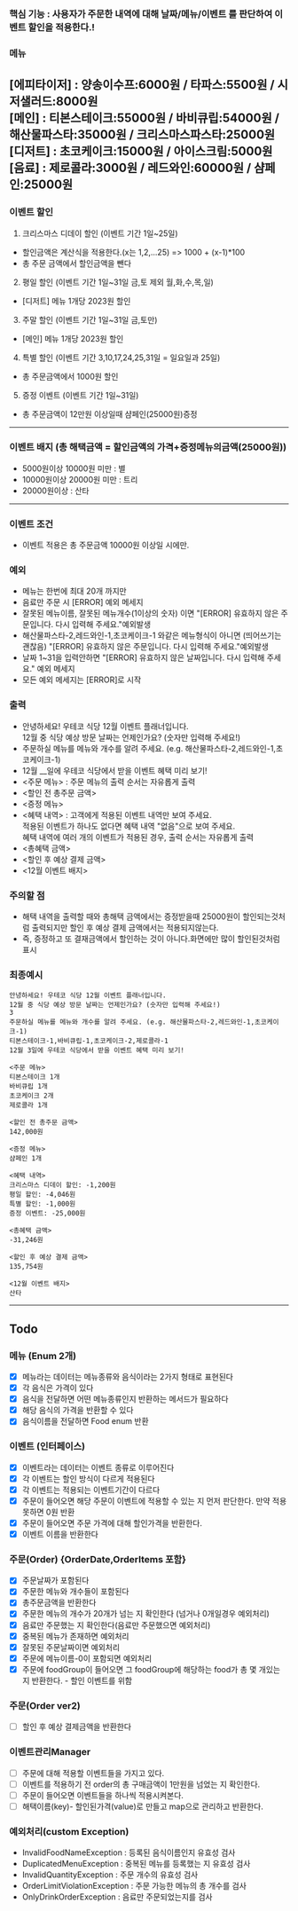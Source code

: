 ### 핵심 기능 : 사용자가 주문한 내역에 대해 날짜/메뉴/이벤트 를 판단하여 이벤트 할인을 적용한다.!

### 메뉴

[에피타이저] : 양송이수프:6000원 / 타파스:5500원 / 시저샐러드:8000원 <br>
[메인] : 티본스테이크:55000원 / 바비큐립:54000원 / 해산물파스타:35000원 / 크리스마스파스타:25000원<br>
[디저트] : 초코케이크:15000원 / 아이스크림:5000원<br>
[음료] : 제로콜라:3000원 / 레드와인:60000원 / 샴페인:25000원<br>
---

### 이벤트 할인

1. 크리스마스 디데이 할인 (이벤트 기간 1일~25일)

- 할인금액은 계산식을 적용한다.(x는 1,2,...25) => 1000 + (x-1)*100
- 총 주문 금액에서 할인금액을 뺀다

2. 평일 할인 (이벤트 기간 1일~31일 금,토 제외 월,화,수,목,일)

- [디저트] 메뉴 1개당 2023원 할인

3. 주말 할인 (이벤트 기간 1일~31일 금,토만)

- [메인] 메뉴 1개당 2023원 할인

4. 특별 할인 (이벤트 기간 3,10,17,24,25,31일 = 일요일과 25일)

- 총 주문금액에서 1000원 할인

5. 증정 이벤트 (이벤트 기간 1일~31일)

- 총 주문금액이 12만원 이상일때 샴페인(25000원)증정

---

### 이벤트 배지 (총 해택금액 = 할인금액의 가격+증정메뉴의금액(25000원))

- 5000원이상 10000원 미만 : 별
- 10000원이상 20000원 미만 : 트리
- 20000원이상 : 산타

---

### 이벤트 조건

- 이벤트 적용은 총 주문금액 10000원 이상일 시에만.

### 예외

- 메뉴는 한번에 최대 20개 까지만
- 음료만 주문 시 [ERROR] 예외 메세지
- 잘못된 메뉴이름, 잘못된 메뉴개수(1이상의 숫자) 이면 "[ERROR] 유효하지 않은 주문입니다. 다시 입력해 주세요."예외발생
- 해산물파스타-2,레드와인-1,초코케이크-1 와같은 메뉴형식이 아니면 (띄어쓰기는 괜찮음) "[ERROR] 유효하지 않은 주문입니다. 다시 입력해 주세요."예외발생
- 날짜 1~31을 입력안하면 "[ERROR] 유효하지 않은 날짜입니다. 다시 입력해 주세요." 예외 메세지
- 모든 예외 메세지는 [ERROR]로 시작

### 출력

- 안녕하세요! 우테코 식당 12월 이벤트 플래너입니다.<br>
  12월 중 식당 예상 방문 날짜는 언제인가요? (숫자만 입력해 주세요!)
- 주문하실 메뉴를 메뉴와 개수를 알려 주세요. (e.g. 해산물파스타-2,레드와인-1,초코케이크-1)
- 12월 __일에 우테코 식당에서 받을 이벤트 혜택 미리 보기!
- <주문 메뉴> : 주문 메뉴의 출력 순서는 자유롭게 출력
- <할인 전 총주문 금액>
- <증정 메뉴>
- <혜택 내역> : 고객에게 적용된 이벤트 내역만 보여 주세요.<br>
  적용된 이벤트가 하나도 없다면 혜택 내역 "없음"으로 보여 주세요. <br>
  혜택 내역에 여러 개의 이벤트가 적용된 경우, 출력 순서는 자유롭게 출력
- <총혜택 금액>
- <할인 후 예상 결제 금액>
- <12월 이벤트 배지>

### 주의할 점

- 해택 내역을 출력할 때와 총해택 금액에서는 증정받을때 25000원이 할인되는것처럼 출력되지만 할인 후 예상 결제 금액에서는 적용되지않는다.
- 즉, 증정하고 또 결재금액에서 할인하는 것이 아니다.화면에만 많이 할인된것처럼 표시

### 최종예시

```text
안녕하세요! 우테코 식당 12월 이벤트 플래너입니다.
12월 중 식당 예상 방문 날짜는 언제인가요? (숫자만 입력해 주세요!)
3
주문하실 메뉴를 메뉴와 개수를 알려 주세요. (e.g. 해산물파스타-2,레드와인-1,초코케이크-1)
티본스테이크-1,바비큐립-1,초코케이크-2,제로콜라-1
12월 3일에 우테코 식당에서 받을 이벤트 혜택 미리 보기!
 
<주문 메뉴>
티본스테이크 1개
바비큐립 1개
초코케이크 2개
제로콜라 1개
 
<할인 전 총주문 금액>
142,000원
 
<증정 메뉴>
샴페인 1개
 
<혜택 내역>
크리스마스 디데이 할인: -1,200원
평일 할인: -4,046원
특별 할인: -1,000원
증정 이벤트: -25,000원
 
<총혜택 금액>
-31,246원
 
<할인 후 예상 결제 금액>
135,754원
 
<12월 이벤트 배지>
산타
```

---

## Todo

### 메뉴 (Enum 2개)

- [x] 메뉴라는 데이터는 메뉴종류와 음식이라는 2가지 형태로 표현된다
- [x] 각 음식은 가격이 있다
- [x] 음식을 전달하면 어떤 메뉴종류인지 반환하는 메서드가 필요하다
- [x] 해당 음식의 가격을 반환할 수 있다
- [x] 음식이름을 전달하면 Food enum 반환

### 이벤트 (인터페이스)

- [x] 이벤트라는 데이터는 이벤트 종류로 이루어진다
- [x] 각 이벤트는 할인 방식이 다르게 적용된다
- [x] 각 이벤트는 적용되는 이벤트기간이 다르다
- [x] 주문이 들어오면 해당 주문이 이벤트에 적용할 수 있는 지 먼저 판단한다. 만약 적용못하면 0원 반환
- [x] 주문이 들어오면 주문 가격에 대해 할인가격을 반환한다.
- [x] 이벤트 이름을 반환한다

### 주문(Order) {OrderDate,OrderItems 포함}

- [x] 주문날짜가 포함된다
- [x] 주문한 메뉴와 개수들이 포함된다
- [x] 총주문금액을 반환한다
- [x] 주문한 메뉴의 개수가 20개가 넘는 지 확인한다 (넘거나 0개일경우 예외처리)
- [x] 음료만 주문했는 지 확인한다(음료만 주문했으면 예외처리)
- [x] 중복된 메뉴가 존재하면 예외처리
- [x] 잘못된 주문날짜이면 예외처리
- [x] 주문에 메뉴이름-0이 포함되면 예외처리
- [x] 주문에 foodGroup이 들어오면 그 foodGroup에 해당하는 food가 총 몇 개있는 지 반환한다. - 할인 이벤트를 위함

### 주문(Order ver2)

- [ ] 할인 후 예상 결제금액을 반환한다

### 이벤트관리Manager

- [ ] 주문에 대해 적용할 이벤트들을 가지고 있다.
- [ ] 이벤트를 적용하기 전 order의 총 구매금액이 1만원을 넘었는 지 확인한다.
- [ ] 주문이 들어오면 이벤트들을 하나씩 적용시켜본다.
- [ ] 해택이름(key)- 할인된가격(value)로 만들고 map으로 관리하고 반환한다.

### 예외처리(custom Exception)

- InvalidFoodNameException : 등록된 음식이름인지 유효성 검사
- DuplicatedMenuException : 중복된 메뉴를 등록했는 지 유효성 검사
- InvalidQuantityException : 주문 개수의 유효성 검사
- OrderLimitViolationException : 주문 가능한 메뉴의 총 개수를 검사
- OnlyDrinkOrderException : 음료만 주문되었는지를 검사 
